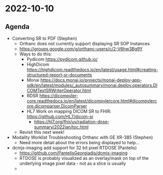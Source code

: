# 2022-10-10

## Agenda

* Converting SR to PDF (Stephen)
  * Orthanc does not currently support displaying SR SOP Instances
  * https://groups.google.com/g/orthanc-users/c/2-V6hw3Bg9Y
  * Ways to do this:
    * Pydicom https://pydicom.github.io/
    * HighDicom https://highdicom.readthedocs.io/en/latest/usage.html#creating-structured-report-sr-documents
    * Monai https://docs.monai.io/projects/monai-deploy-app-sdk/en/latest/modules/_autosummary/monai.deploy.operators.DICOMTextSRWriterOperator.html
    * RDSR https://dicompyler-core.readthedocs.io/en/latest/dicompylercore.html#dicompylercore.dicomparser.DicomParser
    * HL7 Work on mapping DICOM SR to FHIR: https://github.com/HL7/dicom-sr
      * https://hl7.org/fhir/uv/radiation-dose-summary/2022jan/toc.html
  * Revisit this next week! 
* Modality Worklist Troubleshooting Orthanc with GE XR-385 (Stephen)
  * Need more detail about the errors being displayed to help...
* dcmjs-imaging add support for 32 bit pixel RTDOSE (Pantelis)
  * https://github.com/PantelisGeorgiadis/dcmjs-imaging
  * RTDOSE is probably visualized as an overlay/mask on top of the underlying image pixel data - not as a slice is usually
  * 
